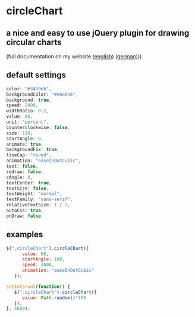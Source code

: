 # circleChart

## a nice and easy to use jQuery plugin for drawing circular charts
(full documentation on my website ([english](http://bolli.tech/docs.php?p=circleChart)) ([german)](http://bolli.tech/docs.php?p=circleChart_de)))

## default settings
```javascript
color: "#3459eb",
backgroundColor: "#e6e6e6",
background: true,
speed: 2000,
widthRatio: 0.2,
value: 66,
unit: "percent",
counterclockwise: false,
size: 110,
startAngle: 0,
animate: true,
backgroundFix: true,
lineCap: "round",
animation: "easeInOutCubic",
text: false,
redraw: false,
cAngle: 0,
textCenter: true,
textSize: false,
textWeight: "normal",
textFamily: "sans-serif",
relativeTextSize: 1 / 7,
autoCss: true,
onDraw: false
```

## examples
```javascript
$(".circleChart").circleChart({
      value: 68,
      startAngle: 180,
      speed: 3000,
      animation: "easeInOutCubic"
   });
```

```javascript
setInterval(function() {
   $(".circleChart").circleChart({
      value: Math.random()*100
   });
}, 4000);
```
